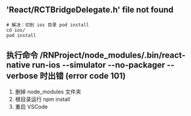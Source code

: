 ## 'React/RCTBridgeDelegate.h' file not found
```shell
# 解决：切到 ios 目录 pod install
cd ios/
pod install
```
## 执行命令 /RNProject/node_modules/.bin/react-native run-ios --simulator --no-packager --verbose 时出错 (error code 101)

1. 删掉 node_modules 文件夹
2. 根目录运行 npm install
3. 重启 VSCode